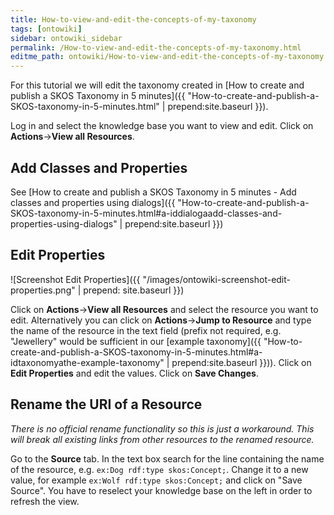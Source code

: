 ```yaml
---
title: How-to-view-and-edit-the-concepts-of-my-taxonomy
tags: [ontowiki]
sidebar: ontowiki_sidebar
permalink: /How-to-view-and-edit-the-concepts-of-my-taxonomy.html
editme_path: ontowiki/How-to-view-and-edit-the-concepts-of-my-taxonomy.md
---
```

For this tutorial we will edit the taxonomy created in [How to create and publish a SKOS Taxonomy in 5 minutes]({{ "How-to-create-and-publish-a-SKOS-taxonomy-in-5-minutes.html" | prepend:site.baseurl }}).

Log in and select the knowledge base you want to view and edit. Click on **Actions**->**View all Resources**.

## Add Classes and Properties
See [How to create and publish a SKOS Taxonomy in 5 minutes - Add classes and properties using dialogs]({{ "How-to-create-and-publish-a-SKOS-taxonomy-in-5-minutes.html#a-iddialogaadd-classes-and-properties-using-dialogs" | prepend:site.baseurl }})

## Edit Properties
![Screenshot Edit Properties]({{ "/images/ontowiki-screenshot-edit-properties.png" | prepend: site.baseurl }})

Click on **Actions**->**View all Resources** and select the resource you want to edit. Alternatively you can click on **Actions**->**Jump to Resource** and type the name of the resource in the text field (prefix not required, e.g. "Jewellery" would be sufficient in our [example taxonomy]({{ "How-to-create-and-publish-a-SKOS-taxonomy-in-5-minutes.html#a-idtaxonomyathe-example-taxonomy" | prepend:site.baseurl }})). Click on **Edit Properties** and edit the values. Click on **Save Changes**.

## Rename the URI of a Resource
*There is no official rename functionality so this is just a workaround.*
*This will break all existing links from other resources to the renamed resource.*

Go to the **Source** tab. In the text box search for the line containing the name of the resource, e.g. `ex:Dog rdf:type skos:Concept;`. Change it to a new value, for example `ex:Wolf rdf:type skos:Concept;` and click on "Save Source". You have to reselect your knowledge base on the left in order to refresh the view.